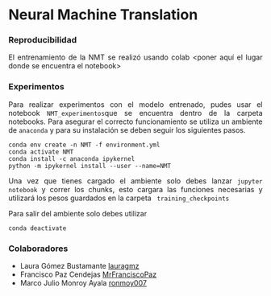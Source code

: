 <div class="tip" markdown="1">

# Neural Machine Translation
<div align="justify">

### Reproducibilidad

El entrenamiento de la NMT se realizó usando colab <poner aquí el lugar donde se encuentra el notebook>

### Experimentos

Para realizar experimentos con el modelo entrenado, pudes usar el notebook ` NMT_experimentos `que se encuentra dentro de la carpeta notebooks. Para asegurar el correcto funcionamiento se utiliza un ambiente de `anaconda` y para su instalación se deben seguir los siguientes pasos.

```
conda env create -n NMT -f environment.yml
conda activate NMT
conda install -c anaconda ipykernel
python -m ipykernel install --user --name=NMT
```
Una vez que tienes cargado el ambiente solo debes lanzar `jupyter notebook` y correr los chunks, esto cargara las funciones necesarias y utilizará los pesos guardados en la carpeta ` training_checkpoints`

Para salir del ambiente solo debes utilizar
```
conda deactivate
```

### Colaboradores

+ Laura Gómez Bustamante [lauragmz](https://github.com/lauragmz "github page")
+ Francisco Paz Cendejas [MrFranciscoPaz](https://github.com/MrFranciscoPaz "github page")
+ Marco Julio Monroy Ayala [ronmoy007](https://github.com/ronmoy007 "github page")

</div>
